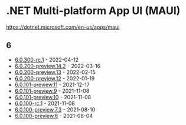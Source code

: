 # .NET Multi-platform App UI (MAUI)

https://dotnet.microsoft.com/en-us/apps/maui

## 6

- [6.0.300-rc.1](https://github.com/dotnet/maui/releases/tag/6.0.300-rc.1) - 2022-04-12
- [6.0.200-preview.14.2](https://github.com/dotnet/maui/releases/tag/6.0.200-preview.14.2) - 2022-03-16
- [6.0.200-preview.13](https://github.com/dotnet/maui/releases/tag/6.0.200-preview.13.2) - 2022-02-15
- [6.0.200-preview.12](https://github.com/dotnet/maui/releases/tag/6.0.200-preview.12) - 2022-01-19
- [6.0.101-preview.11](https://github.com/dotnet/maui/releases/tag/6.0.101-preview.11.3) - 2021-12-17
- [6.0.101-preview.9](https://github.com/dotnet/maui/releases/tag/6.0.101-preview.9) - 2021-11-08
- [6.0.101-preview.10](https://github.com/dotnet/maui/releases/tag/6.0.101-preview.10) - 2021-11-08
- [6.0.100-rc.1](https://github.com/dotnet/maui/releases/tag/6.0.100-rc.1.7) - 2021-11-08
- [6.0.100-preview.7.3](https://github.com/dotnet/maui/releases/tag/6.0.100-preview.7.3) - 2021-08-10
- [6.0.100-preview.6](https://github.com/dotnet/maui/releases/tag/6.0.100-preview.6) - 2021-08-04
